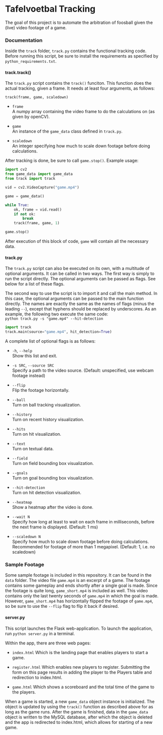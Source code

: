 # Tafelvoetbal Tracking

The goal of this project is to automate the arbitration of foosball given the (live) video footage of a game.

### Documentation
Inside the `track` folder, `track.py` contains the functional tracking code. Before running this script, be sure to install the requirements as specified by `python_requirements.txt`.
#### track.track()
The `track.py` script contains the `track()` funciton. This function does the actual tracking, given a frame. It needs at least four arguments, as follows:

`track(frame, game, scaledown)`
- `frame`  
    A numpy array containing the video frame to do the calculations on (as given by openCV).

- `game`  
    An instance of the `game_data` class defined in `track.py`.

- `scaledown`  
    An integer specifying how much to scale down footage before doing calculations.

After tracking is done, be sure to call `game.stop()`. Example usage:
```python
import cv2
from game_data import game_data
from track import track

vid = cv2.VideoCapture("game.mp4")

game = game_data()

while True:
    ok, frame = vid.read()
    if not ok:
        break
    track(frame, game, 1)

game.stop()
```
After execution of this block of code, `game` will contain all the necessary data.

#### track.py
The `track.py` script can also be executed on its own, with a multitude of optional arguments. It can be called in two ways. The first way is simply to run the script directly. The optional arguments can be passed as flags. See below for a list of these flags.

The second way to use the script is to import it and call the main method. In this case, the optional arguments can be passed to the main function directly. The names are exactly the same as the names of flags (minus the leading `--`), except that hyphens should be replaced by underscores. As an example, the following two execute the same code:  
`python track.py -s "game.mp4" --hit-detection`  
```python
import track
track.main(source="game.mp4", hit_detection=True)
```

A complete list of optional flags is as follows:
- `-h`, `--help`  
    Show this list and exit.

- `-s SRC`, `--source SRC`  
    Specify a path to the video source. (Default: unspecified, use webcam footage instead)

- `--flip`  
    Flip the footage horizontally.

- `--ball`  
    Turn on ball tracking visualization.

- `--history`  
    Turn on recent history visualization.

- `--hits`  
    Turn on hit visualization.

- `--text`  
    Turn on textual data.

- `--field`  
    Turn on field bounding box visualization.

- `--goals`  
    Turn on goal bounding box visualization.

- `--hit-detection`  
    Turn on hit detection visualization.

- `--heatmap`  
    Show a heatmap after the video is done.

- `--wait N`  
    Specify how long at least to wait on each frame in milliseconds, before the next frame is displayed. (Default: 1 ms)

- `--scaledown N`  
    Specify how much to scale down footage before doing calculations. Recommended for footage of more than 1 megapixel. (Default: 1, i.e. no scaledown)

### Sample Footage

Some sample footage is included in this repository. It can be found in the `data` folder. The video file `game.mp4` is an excerpt of a game. The footage contains some gameplay and ends shortly after a single goal is made. Since the footage is quite long, `game_short.mp4` is included as well. This video contains only the last twenty seconds of `game.mp4` in which the goal is made. However, `game_short.mp4` has horizontally flipped the footage of `game.mp4`, so be sure to use the `--flip` flag to flip it back if desired.

#### server.py
This script launches the Flask web-application. To launch the application, run `python server.py` in a terminal.

Within the app, there are three web pages:
- `index.html`
   Which is the landing page that enables players to start a game.

- `register.html`
   Which enables new players to register. Submitting the form on this page results in adding the player to the Players table and redirection to index.html.
   
- `game.html`
   Which shows a scoreboard and the total time of the game to the players.
   
When a game is started, a new `game_data` object instance is initialized. The
object is updated by using the `track()` function as described above for as long as the game runs.
After the game is finished, data in the `game_data` object is written to the MySQL database, after which the object is
deleted and the app is redirected to index.html, which allows for starting of a new game.